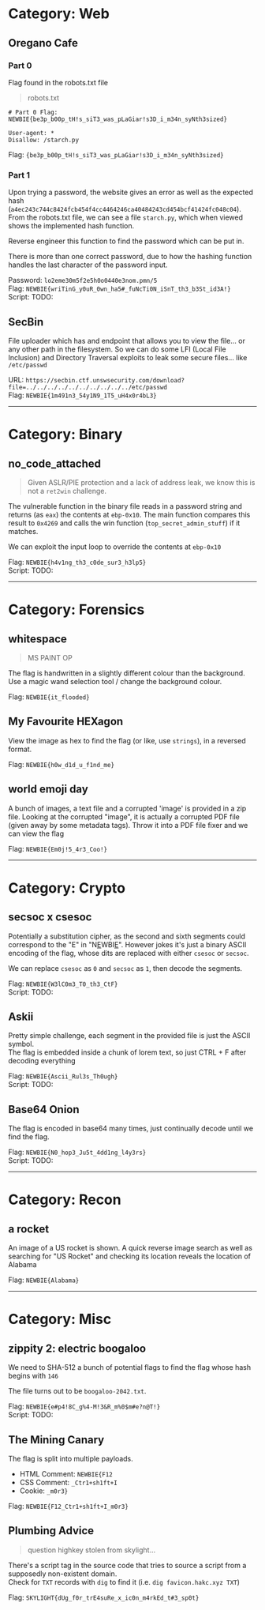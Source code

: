 # Category: Web

## Oregano Cafe

### Part 0

Flag found in the robots.txt file

> robots.txt

```
# Part 0 Flag: NEWBIE{be3p_b00p_tH!s_siT3_was_pLaGiar!s3D_i_m34n_syNth3sized}

User-agent: *
Disallow: /starch.py
```

Flag: `{be3p_b00p_tH!s_siT3_was_pLaGiar!s3D_i_m34n_syNth3sized}`

### Part 1

Upon trying a password, the website gives an error as well as the expected hash (`a4ec243c744c8424fcb454f4cc4464246ca40484243cd454bcf41424fc048c04`). From the robots.txt file, we can see a file `starch.py`, which when viewed shows the implemented hash function.

Reverse engineer this function to find the password which can be put in.

There is more than one correct password, due to how the hashing function handles the last character of the password input.

Password: `lo2eme30m5f2e5h0o0440e3nom.pmn/5`  
Flag: `NEWBIE{wriTinG_y0uR_0wn_ha5#_fuNcTi0N_iSnT_th3_b3St_id3A!}`  
Script: TODO:

## SecBin

File uploader which has and endpoint that allows you to view the file... or any other path in the filesystem. So we can do some LFI (Local File Inclusion) and Directory Traversal exploits to leak some secure files... like `/etc/passwd`

URL: `https://secbin.ctf.unswsecurity.com/download?file=../../../../../../../../../../etc/passwd`  
Flag: `NEWBIE{1m491n3_54y1N9_1T5_uH4x0r4bL3}`

---

# Category: Binary

## no_code_attached

> Given ASLR/PIE protection and a lack of address leak, we know this is not a `ret2win` challenge.  

The vulnerable function in the binary file reads in a password string and returns (as `eax`) the contents at `ebp-0x10`. The main function compares this result to `0x4269` and calls the win function (`top_secret_admin_stuff`) if it matches.

We can exploit the input loop to override the contents at `ebp-0x10`

Flag: `NEWBIE{h4v1ng_th3_c0de_sur3_h3lp5}`  
Script: TODO:

---

# Category: Forensics

## whitespace

> MS PAINT OP

The flag is handwritten in a slightly different colour than the background. Use a magic wand selection tool / change the background colour.

Flag: `NEWBIE{it_flooded}`

## My Favourite HEXagon

View the image as hex to find the flag (or like, use `strings`), in a reversed format.

Flag: `NEWBIE{h0w_d1d_u_f1nd_me}`

## world emoji day

A bunch of images, a text file and a corrupted 'image' is provided in a zip file. Looking at the corrupted "image", it is actually a corrupted PDF file (given away by some metadata tags). Throw it into a PDF file fixer and we can view the flag

Flag: `NEWBIE{Em0j!5_4r3_Coo!}`

---

# Category: Crypto

## secsoc x csesoc

Potentially a substitution cipher, as the second and sixth segments could correspond to the "E" in "N<u>E</u>WBI<u>E</u>". However jokes it's just a binary ASCII encoding of the flag, whose dits are replaced with either `csesoc` or `secsoc`.

We can replace `csesoc` as `0` and `secsoc` as `1`, then decode the segments.

Flag: `NEWBIE{W3lC0m3_T0_th3_CtF}`  
Script: TODO:

## Askii

Pretty simple challenge, each segment in the provided file is just the ASCII symbol.  
The flag is embedded inside a chunk of lorem text, so just CTRL + F after decoding everything

Flag: `NEWBIE{Ascii_Rul3s_Th0ugh}`  
Script: TODO:

## Base64 Onion

The flag is encoded in base64 many times, just continually decode until we find the flag.

Flag: `NEWBIE{N0_hop3_Ju5t_4dd1ng_l4y3rs}`  
Script: TODO:

---

# Category: Recon

## a rocket

An image of a US rocket is shown. A quick reverse image search as well as searching for "US Rocket" and checking its location reveals the location of Alabama

Flag: `NEWBIE{Alabama}`

---

# Category: Misc

## zippity 2: electric boogaloo 

We need to SHA-512 a bunch of potential flags to find the flag whose hash begins with `146`

The file turns out to be `boogaloo-2042.txt`.

Flag: `NEWBIE{e#p4!8C_g%4-M!3&R_m%0$m#e?n@T!}`  
Script: TODO:

## The Mining Canary

The flag is split into multiple payloads.

* HTML Comment: `NEWBIE{F12`
* CSS Comment: `_Ctr1+sh1ft+I`
* Cookie: `_m0r3}`

Flag: `NEWBIE{F12_Ctr1+sh1ft+I_m0r3}`

## Plumbing Advice

> question highkey stolen from skylight...

There's a script tag in the source code that tries to source a script from a supposedly non-existent domain.  
Check for `TXT` records with `dig` to find it (i.e. `dig favicon.hakc.xyz TXT`)

Flag: `SKYLIGHT{dUg_f0r_trE4suRe_x_ic0n_m4rkEd_t#3_sp0t}`
